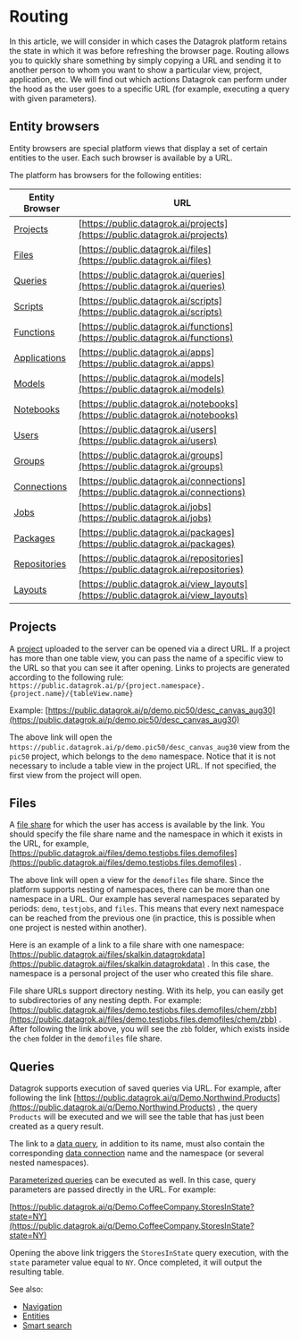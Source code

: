 <!-- TITLE: Routing -->
<!-- SUBTITLE: -->

# Routing

In this article, we will consider in which cases the Datagrok platform retains the state in which it was before
refreshing the browser page. Routing allows you to quickly share something by simply copying a URL and sending it to
another person to whom you want to show a particular view, project, application, etc. We will find out which actions
Datagrok can perform under the hood as the user goes to a specific URL (for example, executing a query with given
parameters).

## Entity browsers

Entity browsers are special platform views that display a set of certain entities to the user. Each such browser is
available by a URL.

The platform has browsers for the following entities:

| Entity Browser                                 | URL                                                                                |
|------------------------------------------------|------------------------------------------------------------------------------------|
| [Projects](project.md)                         | [https://public.datagrok.ai/projects](https://public.datagrok.ai/projects)         |
| [Files](../access/connect-a-file-share.md)              | [https://public.datagrok.ai/files](https://public.datagrok.ai/files)               |
| [Queries](../access/data-query.md)             | [https://public.datagrok.ai/queries](https://public.datagrok.ai/queries)           |
| [Scripts](../compute/scripting.md)             | [https://public.datagrok.ai/scripts](https://public.datagrok.ai/scripts)           |
| [Functions](functions/function.md)             | [https://public.datagrok.ai/functions](https://public.datagrok.ai/functions)       |
| [Applications](../develop/develop.md)          | [https://public.datagrok.ai/apps](https://public.datagrok.ai/apps)                 |
| [Models](../learn/predictive-modeling.md)      | [https://public.datagrok.ai/models](https://public.datagrok.ai/models)             |
| [Notebooks](../compute/jupyter-notebook.md)    | [https://public.datagrok.ai/notebooks](https://public.datagrok.ai/notebooks)       |
| [Users](../govern/user.md)                     | [https://public.datagrok.ai/users](https://public.datagrok.ai/users)               |
| [Groups](../govern/group.md)                   | [https://public.datagrok.ai/groups](https://public.datagrok.ai/groups)             |
| [Connections](../access/data-connection.md)    | [https://public.datagrok.ai/connections](https://public.datagrok.ai/connections)   |
| [Jobs](../access/data-job.md)                  | [https://public.datagrok.ai/jobs](https://public.datagrok.ai/jobs)                 |
| [Packages](../develop/develop.md)              | [https://public.datagrok.ai/packages](https://public.datagrok.ai/packages)         |
| [Repositories](../develop/develop.md)          | [https://public.datagrok.ai/repositories](https://public.datagrok.ai/repositories) |
| [Layouts](../visualize/view-layout.md)         | [https://public.datagrok.ai/view_layouts](https://public.datagrok.ai/view_layouts) |

## Projects

A [project](project.md) uploaded to the server can be opened via a direct URL. If a project has more than one table
view, you can pass the name of a specific view to the URL so that you can see it after opening. Links to projects are
generated according to the following
rule: `https://public.datagrok.ai/p/{project.namespace}.{project.name}/{tableView.name}`

Example: [https://public.datagrok.ai/p/demo.pic50/desc_canvas_aug30](https://public.datagrok.ai/p/demo.pic50/desc_canvas_aug30)

The above link will open the `https://public.datagrok.ai/p/demo.pic50/desc_canvas_aug30` view from the `pic50` project,
which belongs to the `demo` namespace. Notice that it is not necessary to include a table view in the project URL. If
not specified, the first view from the project will open.

## Files

A [file share](../access/connect-a-file-share.md) for which the user has access is available by the link. You should
specify the file share name and the namespace in which it exists in the URL, for
example, [https://public.datagrok.ai/files/demo.testjobs.files.demofiles](https://public.datagrok.ai/files/demo.testjobs.files.demofiles)
.

The above link will open a view for the `demofiles` file share. Since the platform supports nesting of namespaces, there
can be more than one namespace in a URL. Our example has several namespaces separated by periods: `demo`, `testjobs`,
and `files`. This means that every next namespace can be reached from the previous one (in practice, this is possible
when one project is nested within another).

Here is an example of a link to a file share with one
namespace: [https://public.datagrok.ai/files/skalkin.datagrokdata](https://public.datagrok.ai/files/skalkin.datagrokdata)
. In this case, the namespace is a personal project of the user who created this file share.

File share URLs support directory nesting. With its help, you can easily get to subdirectories of any nesting depth. For
example: [https://public.datagrok.ai/files/demo.testjobs.files.demofiles/chem/zbb](https://public.datagrok.ai/files/demo.testjobs.files.demofiles/chem/zbb)
. After following the link above, you will see the `zbb` folder, which exists inside the `chem`
folder in the `demofiles` file share.

## Queries

Datagrok supports execution of saved queries via URL. For example, after following the
link [https://public.datagrok.ai/q/Demo.Northwind.Products](https://public.datagrok.ai/q/Demo.Northwind.Products)
, the query `Products` will be executed and we will see the table that has just been created as a query result.

The link to a [data query](../access/data-query.md), in addition to its name, must also contain the
corresponding [data connection](../access/data-connection.md) name and the namespace (or several nested namespaces).

[Parameterized queries](../access/parameterized-queries.md) can be executed as well. In this case, query parameters are
passed directly in the URL. For example:

[https://public.datagrok.ai/q/Demo.CoffeeCompany.StoresInState?state=NY](https://public.datagrok.ai/q/Demo.CoffeeCompany.StoresInState?state=NY)

Opening the above link triggers the `StoresInState` query execution, with the `state` parameter value equal to `NY`.
Once completed, it will output the resulting table.

<!--## Applications

Remarkably, routing works for [applications](../develop/how-to/build-an-app.md). They are shipped as part of
a [package](../develop/develop.md) and used by developers as a means to extend the Datagrok platform. An application
link has the following form: `https://public.datagrok.ai/apps/{package.name}/{application.name}`

The application name can be omitted, in which case it follows the same rule as for views, that is, the first application
found in a package is launched. For example, the following
link [https://public.datagrok.ai/apps/UsageAnalysis](https://public.datagrok.ai/apps/UsageAnalysis)
points to the main view of the first application in the `UsageAnalysis` package.

Since Datagrok provides very flexible development tools, each application can define its own routing rules. Let's
illustrate this on a demo
application `Discovery` ([https://public.datagrok.ai/apps/Discovery](https://public.datagrok.ai/apps/Discovery))
. After opening this application, we will see the `Cars` table and the URL will look like
this: [https://public.datagrok.ai/apps/Discovery/cars/All](https://public.datagrok.ai/apps/Discovery/cars/All)
.

![Discovery App All](../uploads/pictures/discovery-app-all.png "Discovery App All")

If we move the mouse cursor to the left screen side, a panel will appear where we can select a filter by car
manufacturer:

![Discovery App Filter](../uploads/gifs/discovery-app.gif "Discovery App Filter")

We can see that the URL changed after the filter was applied. If we now follow this
URL [https://public.datagrok.ai/apps/Discovery/cars/Honda](https://public.datagrok.ai/apps/Discovery/cars/Honda)
, we will go back to the filtered table. You can find the source code of this application in
our [public package repository](https://github.com/datagrok-ai/public/tree/master/packages/Discovery)
and see how it works for yourself.-->

See also:

* [Navigation](navigation.md)
* [Entities](objects.md)
* [Smart search](smart-search.md)
